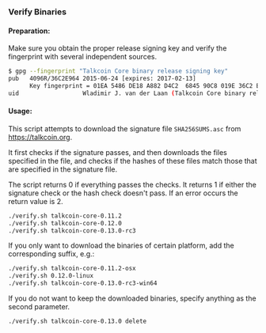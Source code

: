 ### Verify Binaries

#### Preparation:

Make sure you obtain the proper release signing key and verify the fingerprint with several independent sources.

```sh
$ gpg --fingerprint "Talkcoin Core binary release signing key"
pub   4096R/36C2E964 2015-06-24 [expires: 2017-02-13]
      Key fingerprint = 01EA 5486 DE18 A882 D4C2  6845 90C8 019E 36C2 E964
uid                  Wladimir J. van der Laan (Talkcoin Core binary release signing key) <laanwj@gmail.com>
```

#### Usage:

This script attempts to download the signature file `SHA256SUMS.asc` from https://talkcoin.org.

It first checks if the signature passes, and then downloads the files specified in the file, and checks if the hashes of these files match those that are specified in the signature file.

The script returns 0 if everything passes the checks. It returns 1 if either the signature check or the hash check doesn't pass. If an error occurs the return value is 2.


```sh
./verify.sh talkcoin-core-0.11.2
./verify.sh talkcoin-core-0.12.0
./verify.sh talkcoin-core-0.13.0-rc3
```

If you only want to download the binaries of certain platform, add the corresponding suffix, e.g.:

```sh
./verify.sh talkcoin-core-0.11.2-osx
./verify.sh 0.12.0-linux
./verify.sh talkcoin-core-0.13.0-rc3-win64
```

If you do not want to keep the downloaded binaries, specify anything as the second parameter.

```sh
./verify.sh talkcoin-core-0.13.0 delete
```
